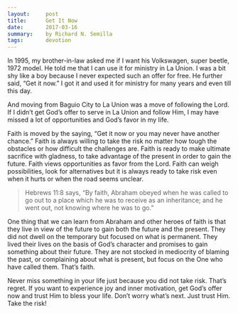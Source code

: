 ```yaml
---
layout:     post
title:      Get It Now
date:       2017-03-16
summary:    by Richard N. Semilla
tags:       devotion
---
```


In 1995, my brother-in-law asked me if I want his Volkswagen, super beetle, 1972 model. He told me that I can use it for ministry in La Union. I was a bit shy like a boy because I never expected such an offer for free. He further said, “Get it now.” I got it and used it for ministry for many years and even till this day.

And moving from Baguio City to La Union was a move of following the Lord. If I didn’t get God’s offer to serve in La Union and follow Him, I may have missed a lot of opportunities and God’s favor in my life.

Faith is moved by the saying, “Get it now or you may never have another chance.” Faith is always willing to take the risk no matter how tough the obstacles or how difficult the challenges are. Faith is ready to make ultimate sacrifice with gladness, to take advantage of the present in order to gain the future. Faith views opportunities as favor from the Lord. Faith can weigh possibilities, look for alternatives but it is always ready to take risk even when it hurts or when the road seems unclear.

> Hebrews 11:8 says, “By faith, Abraham obeyed when he was called to go out to a place which he was to receive as an inheritance; and he went out, not knowing where he was to go.”

One thing that we can learn from Abraham and other heroes of faith is that they live in view of the future to gain both the future and the present. They did not dwell on the temporary but focused on what is permanent. They lived their lives on the basis of God’s character and promises to gain something about their future. They are not stocked in mediocrity of blaming the past, or complaining about what is present, but focus on the One who have called them. That’s faith.

Never miss something in your life just because you did not take risk. That’s regret. If you want to experience joy and inner motivation, get God’s offer now and trust Him to bless your life. Don’t worry what’s next. Just trust Him. Take the risk!
